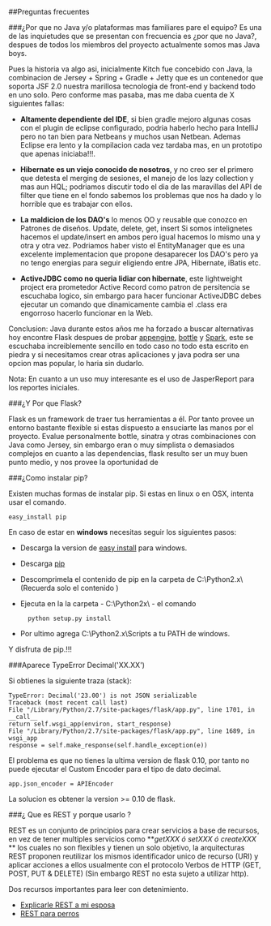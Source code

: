 ##Preguntas frecuentes

###<a name="why-not-java">¿Por que no Java y/o plataformas mas familiares pare el equipo?</a>
Es una de las inquietudes que se presentan con frecuencia es ¿por que no Java?, despues de todos los miembros del proyecto actualmente somos mas Java boys. 

Pues la historia va algo asi, inicialmente Kitch fue concebido con Java, la combinacion de Jersey + Spring + Gradle + Jetty que es un contenedor que soporta JSF 2.0 nuestra marillosa tecnologia de front-end y backend todo en uno solo. Pero conforme mas pasaba, mas me daba cuenta de X siguientes fallas:

- **Altamente dependiente del IDE**, si bien gradle mejoro algunas cosas con el plugin de eclipse configurado, podria haberlo hecho para IntelliJ pero no tan bien para Netbeans y muchos usan Netbean. Ademas Eclipse era lento y la compilacion cada vez tardaba mas, en un prototipo que apenas iniciaba!!!.

- **Hibernate es un viejo conocido de nosotros**, y no creo ser el primero que detesta el merging de sesiones, el manejo de los lazy collection y mas aun HQL; podriamos discutir todo el dia de las maravillas del API de filter que tiene en el fondo sabemos los problemas que nos ha dado y lo horrible que es trabajar con ellos.

- **La maldicion de los DAO's** lo menos OO y reusable que conozco en Patrones de diseños. Update, delete, get, insert Si somos intelignetes hacemos el update/insert en ambos pero igual hacemos lo mismo una y otra y otra vez. Podriamos haber visto el EntityManager que es una excelente implementacion que propone desaparecer los DAO's pero ya no tengo energias para seguir eligiendo entre JPA, Hibernate, iBatis etc.

- **ActiveJDBC como no queria lidiar con hibernate**, este lightweight project era prometedor Active Record como patron de persitencia se escuchaba logico, sin embargo para hacer funcionar ActiveJDBC debes ejecutar un comando que dinamicamente cambia el .class era engorroso hacerlo funcionar en la Web.

Conclusion: Java durante estos años me ha forzado a buscar alternativas hoy encontre Flask despues de probar [appengine](https://developers.google.com/appengine/), [bottle](http://bottlepy.org/docs/dev/) y [Spark](http://www.sparkjava.com/), este se escuchaba increiblemente sencillo en todo caso no todo esta escrito en piedra y si necesitamos crear otras aplicaciones y java podra ser una opcion mas popular, lo haria sin dudarlo.

Nota: En cuanto a un uso muy interesante es el uso de JasperReport para los reportes iniciales.


###<a name="y-por-que-flask">¿Y Por que Flask?</a>

Flask es un framework de traer tus herramientas a él. Por tanto provee un entorno bastante flexible si estas dispuesto a ensuciarte las manos por el proyecto. Evalue personalmente bottle, sinatra y otras combinaciones con Java como Jersey, sin embargo eran o muy simplista o demasiados complejos en cuanto a las dependencias, flask resulto ser un muy buen punto medio, y nos provee la oportunidad de 

###<a name="#install-pip">¿Como instalar pip?</a>

Existen muchas formas de instalar pip. Si estas en linux o en OSX, intenta usar el comando.
	
	easy_install pip 
	
En caso de estar en **windows** necesitas seguir los siguientes pasos:

- Descarga la version de [easy install](http://pypi.python.org/pypi/setuptools) para windows. 
- Descarga [pip](http://pypi.python.org/pypi/pip#downloads)
- Descomprimela el contenido de pip en la carpeta de C:\Python2.x\ (Recuerda solo el contenido )
- Ejecuta en la la carpeta - C:\Python2x\ - el comando
		
		python setup.py install
- Por ultimo agrega C:\Python2.x\Scripts a tu PATH de windows.

Y disfruta de pip.!!!


###<a name="#type-error-decimal">Aparece TypeError Decimal('XX.XX')</a> 

Si obtienes la siguiente traza (stack):

	TypeError: Decimal('23.00') is not JSON serializable
	Traceback (most recent call last)
	File "/Library/Python/2.7/site-packages/flask/app.py", line 1701, in __call__
	return self.wsgi_app(environ, start_response)
	File "/Library/Python/2.7/site-packages/flask/app.py", line 1689, in wsgi_app
	response = self.make_response(self.handle_exception(e))

El problema es que no tienes la ultima version de flask 0.10, por tanto no puede ejecutar el Custom Encoder para el tipo de dato decimal. 

	app.json_encoder = APIEncoder

La solucion es obtener la version >= 0.10 de flask. 

###¿ Que es REST y porque usarlo ?

REST es un conjunto de principios para crear servicios a base de recursos, en vez de tener multiples servicios como ***getXXX ó setXXX ó createXXX* ** los cuales no son flexibles y tienen un solo objetivo, la arquitecturas REST proponen reutilizar los mismos identificador unico de recurso (URI) y aplicar acciones a ellos usualmente con el protocolo Verbos de HTTP (GET, POST, PUT & DELETE)  (Sin embargo REST no esta sujeto a utilizar http).

Dos recursos importantes para leer con detenimiento. 

- [Explicarle REST a mi esposa](http://tomayko.com/writings/rest-to-my-wife)
- [REST para perros](http://vimeo.com/17785736)
